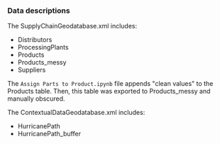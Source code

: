 ### Data descriptions
The SupplyChainGeodatabase.xml includes:
- Distributors
- ProcessingPlants
- Products
- Products_messy
- Suppliers

The <code>Assign Parts to Product.ipynb</code> file appends "clean values" to the Products table. Then, this table was exported to Products_messy and manually obscured. 

The ContextualDataGeodatabase.xml includes:
- HurricanePath
- HurricanePath_buffer
